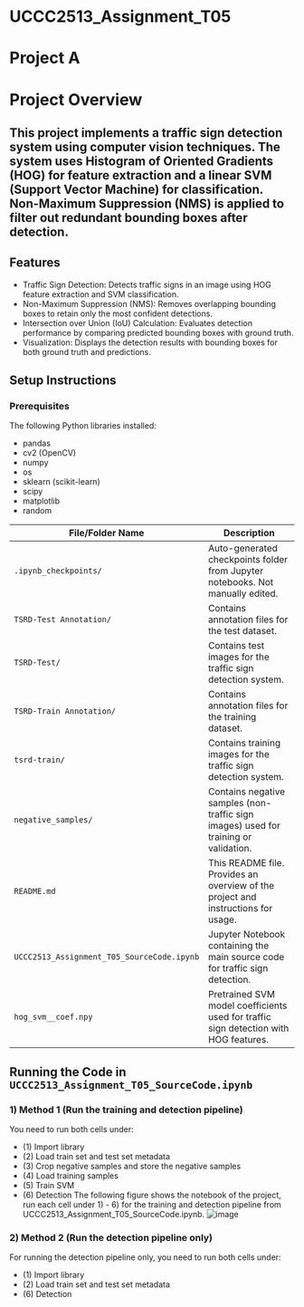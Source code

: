 # UCCC2513_Assignment_T05

# Project A
# Project Overview
## This project implements a traffic sign detection system using computer vision techniques. The system uses Histogram of Oriented Gradients (HOG) for feature extraction and a linear SVM (Support Vector Machine) for classification. Non-Maximum Suppression (NMS) is applied to filter out redundant bounding boxes after detection.

## Features
- Traffic Sign Detection: Detects traffic signs in an image using HOG feature extraction and SVM classification.
- Non-Maximum Suppression (NMS): Removes overlapping bounding boxes to retain only the most confident detections.
- Intersection over Union (IoU) Calculation: Evaluates detection performance by comparing predicted bounding boxes with ground truth.
- Visualization: Displays the detection results with bounding boxes for both ground truth and predictions.

## Setup Instructions
### Prerequisites
The following Python libraries installed:
- pandas
- cv2 (OpenCV)
- numpy
- os
- sklearn (scikit-learn)
- scipy
- matplotlib
- random

| File/Folder Name               | Description                                                                 |
|---------------------------------|-----------------------------------------------------------------------------|
| `.ipynb_checkpoints/`           | Auto-generated checkpoints folder from Jupyter notebooks. Not manually edited.|
| `TSRD-Test Annotation/`         | Contains annotation files for the test dataset. |
| `TSRD-Test/`                    | Contains test images for the traffic sign detection system.                 |
| `TSRD-Train Annotation/`        | Contains annotation files for the training dataset.                         |
| `tsrd-train/`                   | Contains training images for the traffic sign detection system.             |
| `negative_samples/`             | Contains negative samples (non-traffic sign images) used for training or validation. |
| `README.md`                     | This README file. Provides an overview of the project and instructions for usage. |
| `UCCC2513_Assignment_T05_SourceCode.ipynb` | Jupyter Notebook containing the main source code for traffic sign detection. |
| `hog_svm__coef.npy`             | Pretrained SVM model coefficients used for traffic sign detection with HOG features. |


## Running the Code in `UCCC2513_Assignment_T05_SourceCode.ipynb`
### 1) Method 1 (Run the training and detection pipeline)
You need to run both cells under:
- (1) Import library
- (2) Load train set and test set metadata
- (3) Crop negative samples and store the negative samples
- (4) Load training samples
- (5) Train SVM
- (6) Detection
The following figure shows the notebook of the project, run each cell under 1) - 6) for the training and detection pipeline from UCCC2513_Assignment_T05_SourceCode.ipynb.
![image](https://github.com/user-attachments/assets/82aafc75-5d1a-454f-a1dd-8e7450129816)


### 2) Method 2 (Run the detection pipeline only)
For running the detection pipeline only, you need to run both cells under:
- (1) Import library
- (2) Load train set and test set metadata
- (6) Detection

